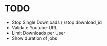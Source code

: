# TODO

* Stop Single Downloads ( /stop download_id
* Validate Youtube-URL
* Limit Downloads per User
* Show duration of jobs 
